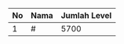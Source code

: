 | No | Nama            | Jumlah Level |
|----|-----------------|--------------|
| 1  | #    |    5700        |
